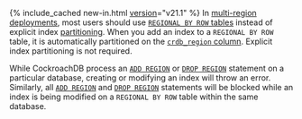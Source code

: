{% include_cached new-in.html [version](cluster-settings.html#setting-version)="v21.1" %} In [multi-region deployments](multiregion-overview.html), most users should use [`REGIONAL BY ROW` tables](multiregion-overview.html#regional-by-row-tables) instead of explicit index [partitioning](partitioning.html). When you add an index to a `REGIONAL BY ROW` table, it is automatically partitioned on the [`crdb_region` column](set-locality.html#crdb_region). Explicit index partitioning is not required.

While CockroachDB process an [`ADD REGION`](add-region.html) or [`DROP REGION`](drop-region.html) statement on a particular database, creating or modifying an index will throw an error. Similarly, all [`ADD REGION`](add-region.html) and [`DROP REGION`](drop-region.html) statements will be blocked while an index is being modified on a `REGIONAL BY ROW` table within the same database.
